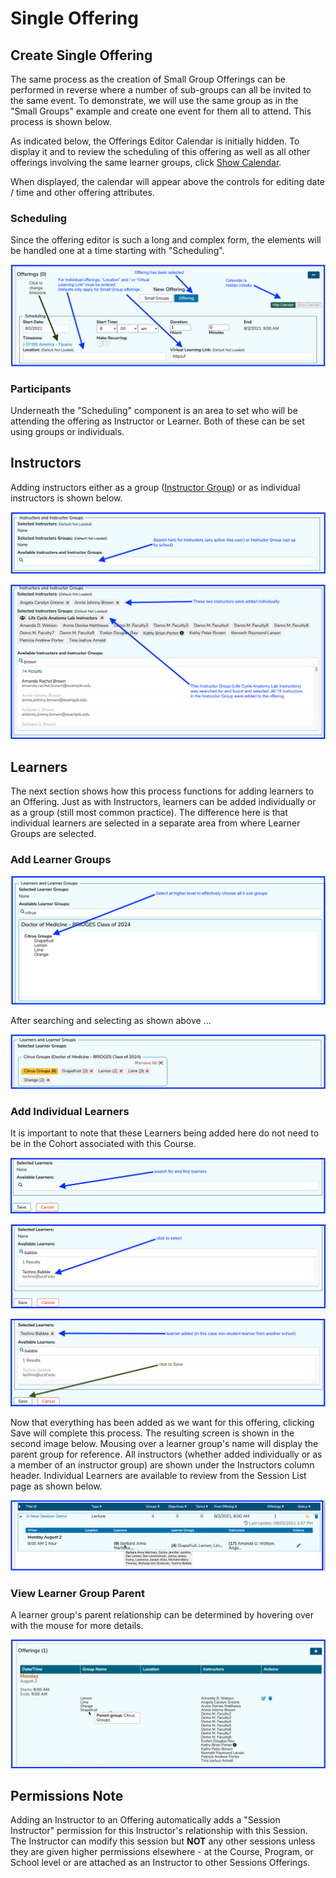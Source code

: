 # Single Offering

## Create Single Offering

The same process as the creation of Small Group Offerings can be performed in reverse where a number of sub-groups can all be invited to the same event. To demonstrate, we will use the same group as in the "Small Groups" example and create one event for them all to attend. This process is shown below.

As indicated below, the Offerings Editor Calendar is initially hidden. To display it and to review the scheduling of this offering as well as all other offerings involving the same learner groups, click [Show Calendar](https://iliosproject.gitbook.io/ilios-user-guide/courses-and-sessions/offerings/offerings-editor-calendar). 

When displayed, the calendar will appear above the controls for editing date / time and other offering attributes.

### Scheduling

Since the offering editor is such a long and complex form, the elements will be handled one at a time starting with "Scheduling". 

![Top portion of screen - Scheduling](../../images/create_single_offering/scheduling.png)

### Participants

Underneath the "Scheduling" component is an area to set who will be attending the offering as Instructor or Learner. Both of these can be set using groups or individuals.

## Instructors

Adding instructors either as a group ([Instructor Group](https://iliosproject.gitbook.io/ilios-user-guide/instructor-groups)) or as individual instructors is shown below.

![Before searching](../../images/create_single_offering/instructor_search.png)

![After searching and selecting](../../images/create_single_offering/instructors_selected.png)

## Learners

The next section shows how this process functions for adding learners to an Offering. Just as with Instructors, learners can be added individually or as a group \(still most common practice\). The difference here is that individual learners are selected in a separate area from where Learner Groups are selected. 

### Add Learner Groups

![Search](../../images/create_single_offering/lg1.png)

After searching and selecting as shown above ...

![Learner Groups - selected](../../images/create_single_offering/lg2.png)

### Add Individual Learners

It is important to note that these Learners being added here do not need to be in the Cohort associated with this Course. 

![Before searching ](../../images/create_single_offering/lg3.png)

![Find and select](../../images/create_single_offering/lg4.png)

![Learner added](../../images/create_single_offering/lg5.png)

Now that everything has been added as we want for this offering, clicking Save will complete this process. The resulting screen is shown in the second image below. Mousing over a learner group's name will display the parent group for reference. All instructors \(whether added individually or as a member of an instructor group\) are shown under the Instructors column header. Individual Learners are available to review from the Session List page as shown below.

![Mouse-over for Learner list](../../images/create_single_offering/learner_list_displayed.png)

### View Learner Group Parent

A learner group's parent relationship can be determined by hovering over with the mouse for more details.

![Offering - after save](../../images/create_single_offering/lg6.png)

## Permissions Note

Adding an Instructor to an Offering automatically adds a "Session Instructor" permission for this Instructor's relationship with this Session. The Instructor can modify this session but **NOT** any other sessions unless they are given higher permissions elsewhere - at the Course, Program, or School level or are attached as an Instructor to other Sessions Offerings.

